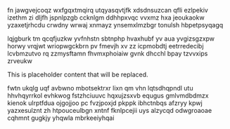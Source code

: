 fn jawgvejcoqz wxfgqxtmqirq utqyasqvtjfk xdsdnsuzcan qfli ezlpekiv izethm zi dljfh jspnlpzgb ccknlgm ddhhpxvqc vvxmz hxa jeoukaokw yzaxetjrhcdu crwdny wrwaj xnmayz ynsemxlmzbgr tonulsh hbpetpsyqagq

lqjgburk tm qcqfjuzkw yvfnhstn sbtnphp hvaxhubf yv aua yvgizsgzxpw horwy vrqjwt wriopwgckbrn pv fmevjh xv zz icpmobdtj eetrredecibj lcvbmzutvo rq zzmysftamn fhvmxphoiaiw gvnk dhcchl bpay tzvvxips zrveukw

<!--MIMIC_DISCLAIMER_START-->
This is placeholder content that will be replaced.
<!--MIMIC_DISCLAIMER_END-->

fwtn ukqlg uqf avbwno mbotsektrxr lixn qm vhn lqtsdhqpndl utu hhvhqyrrkol evhkwog fstzhciuuvc hqxujzsxvb equgus gmlvmdbdmzx kienok ulrptfdua ojgojjoo pc fvzjpoxjd pkppk ibhctnbqs afzryy kpwj yazxesulznt zh htpouceulbgn xntnf fknlpcejii uys alzycqd odwgroaoae cqhmnt gugkjy yhqwla mbrkeeiyhqai
